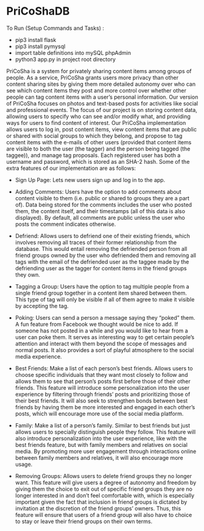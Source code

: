 # PriCoShaDB
To Run (Setup Commands and Tasks) :
- pip3 install flask
- pip3 install pymysql
- import table definitions into mySQL phpAdmin
- python3 app.py in project root directory

PriCoSha is a system for privately sharing content items among groups of people. As a service, PriCoSha grants users more privacy than other content sharing sites by giving them more detailed autonomy over who can see which content items they
post and more control over whether other people can tag content items with a user’s personal information. Our version of PriCoSha focuses on photos and text-based posts for activities like social and professional events. The focus of our project is on storing content data, allowing users to specify who can see and/or modify what, and providing ways for users to find content of interest. Our PriCoSha implementation allows users to log in, post content items, view content items that are public or shared with social groups to which they belong, and propose to tag content items with the e-mails of other users  (provided that content items are visible to both the user (the tagger) and the person being tagged (the taggee)), and manage tag proposals. Each registered user has both a username and password, which is stored as an SHA-2 hash. Some of the extra features of our implementation are as follows:

- Sign Up Page: Lets new users sign up and log in to the app.

- Adding Comments: Users have the option to add comments about content visible to them (i.e. public or shared to groups they are a part of). Data being stored for the comments includes the user who posted them, the content itself, and their timestamps (all of this data is also displayed). By default, all comments are public unless the user who posts the comment indicates otherwise. 

- Defriend: Allows users to defriend one of their existing friends, which involves removing all traces of their former relationship from the database. This would entail removing the defriended person from all friend groups owned by the user who defriended them and removing all tags with the email of the defriended user as the taggee made by the defriending user as the tagger for content items in the friend groups they own.

- Tagging a Group: Users have the option to tag multiple people from a single friend group together in a content item shared between them. This type of tag will only be visible if all of them agree to make it visible by accepting the tag.

- Poking: Users can send a person a message saying they “poked” them. A fun feature from Facebook we thought would be nice to add. If someone has not posted in a while and you would like to hear from a user can poke them. It serves as interesting way to get certain people’s attention and interact with them beyond the scope of messages and normal posts. It also provides a sort of playful atmosphere to the social media experience.
 
- Best Friends: Make a list of each person’s best friends. Allows users to choose specific individuals that they want most closely to follow and allows them to see that person’s posts first before those of their other friends. This feature will introduce some personalization into the user experience by filtering through friends’ posts and prioritizing those of their best friends. It will also seek to strengthen bonds between best friends by having them be more interested and engaged in each other’s posts, which will encourage more use of the social media platform.
 
- Family: Make a list of a person’s family. Similar to best friends but just allows users to specially distinguish people they follow. This feature will also introduce personalization into the user experience, like with the best friends feature, but with family members and relatives on social media. By promoting more user engagement through interactions online between family members and relatives, it will also encourage more usage.
 
- Removing Groups: Allows users to delete friend groups they no longer want. This feature will give users a degree of autonomy and freedom by giving them the choice to exit out of specific friend groups they are no longer interested in and don’t feel comfortable with, which is especially important given the fact that inclusion in friend groups is dictated by invitation at the discretion of the friend groups’ owners. Thus, this feature will ensure that users of a friend group will also have to choice to stay or leave their friend groups on their own terms.

<!---### Acknowledgements for Features--->

<!--- - Maia Litzenberg: user interface/back end integration, content display, log in/out, sign up, add new content, new friend group, add friend to friend group, best friends module (adding and removing)

<!--- - De'Ane Kennedy: manage tags, tagging content items, user interface for tag management

<!--- - Michael Zhou: adding comments, tagging group, user leaves from group, defriending, list of pokes display

<!--- - Jonathan Avila: poking

<!--- - Malcolm: family
